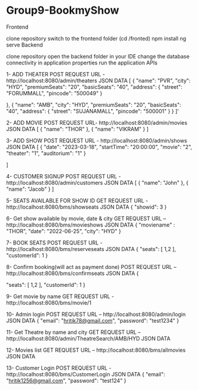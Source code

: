 # Group9-BookmyShow

Frontend

clone repository
switch to the frontend folder (cd /fronted)
npm install
ng serve
Backend

clone repository
open the backend folder in your IDE
change the database connectivity in application properties
run the application
APIs

1- ADD THEATER POST REQUEST URL - http://localhost:8080/admin/theaters JSON DATA [ { "name": "PVR", "city": "HYD", "premiumSeats": "20", "basicSeats": "40", "address": { "street": "FORUMMALL", "pincode": "500049" }

}, { "name": "AMB", "city": "HYD", "premiumSeats": "20", "basicSeats": "40", "address": { "street": "SUJANAMALL", "pincode": "500001" } } ]'

2- ADD MOVIE POST REQUEST URL- http://localhost:8080/admin/movies JSON DATA [ { "name": "THOR" }, { "name": "VIKRAM" } ]

3- ADD SHOW POST REQUEST URL - http://localhost:8080/admin/shows JSON DATA [ { "date": "2023-03-18", "startTime": "20:00:00", "movie": "2", "theater": "1", "auditorium": "1" }

]

4- CUSTOMER SIGNUP POST REQUEST URL - http://localhost:8080/admin/customers JSON DATA [ { "name": "John" }, { "name": "Jacob" } ]

5- SEATS AVAILABLE FOR SHOW ID GET REQUEST URL - http://localhost:8080/bms/showseats JSON DATA { "showid": 3 }

6- Get show available by movie, date & city GET REQUEST URL – http://localhost:8080/bms/movieshows JSON DATA { "moviename" : "THOR", "date": "2022-06-25", "city": "HYD" }

7- BOOK SEATS POST REQUEST URL - http://localhost:8080/bms/reserveseats JSON DATA { "seats": [ 1,2 ], "customerId": 1 }

8- Confirm booking(will act as payment done) POST REQUEST URL – http://localhost:8080/bms/confirmseats JSON DATA {

"seats": [ 1,2 ], "customerId": 1 }

9- Get movie by name GET REQUEST URL - http://localhost:8080/bms/movie/1

10- Admin login POST REQUEST URL – http://localhost:8080/admin/login JSON DATA { "email": "hritik78@gmail.com", "password": "test1234" }

11- Get Theatre by name and city GET REQUEST URL – http://localhost:8080/admin/TheatreSearch/AMB/HYD JSON DATA

12- Movies list GET REQUEST URL – http://localhost:8080/bms/allmovies JSON DATA

13- Customer Login POST REQUEST URL - http://localhost:8080/bms/CustomerLogin JSON DATA { "email": "hritik1256@gmail.com", "password": "test124" }
